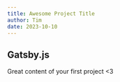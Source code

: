 ```yaml
---
title: Awesome Project Title
author: Tim
date: 2023-10-10
---
```


## Gatsby.js

Great content of your first project <3
